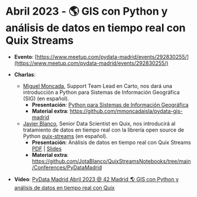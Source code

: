 # Abril 2023 - 🌎 GIS con Python y análisis de datos en tiempo real con Quix Streams

- **Evento**: [https://www.meetup.com/pydata-madrid/events/292830255/](https://www.meetup.com/pydata-madrid/events/292830255/)

- **Charlas**:
  - [Miguel Moncada](https://www.linkedin.com/in/mmoncadaisla/), Support Team Lead en Carto, nos dará una introducción a Python para Sistemas de Información Geográfica (SIG) (en español).
    - **Presentación**: [Python para Sistemas de Información Geográfica](python-para-sistemas-de-informacion-geografica.pdf)
    - **Material extra**: https://github.com/mmoncadaisla/pydata-gis-madrid
  - [Javier Blanco](https://www.linkedin.com/in/javier-blanco-cordero-71373656/), Senior Data Scientist en Quix, nos introducirá al tratamiento de datos en tiempo real con la librería open source de Python [quix-streams](https://github.com/quixio/quix-streams) (en español).
    - **Presentación**: Análisis de datos en tiempo real con Quix Streams [PDF]() | [Slides](https://docs.google.com/presentation/d/1GNAhw6qabdkyAdWxkWL43ROXr_wU3KIWHbAROaD3gJo/edit?usp=sharing)
    - **Material extra**: https://github.com/JotaBlanco/QuixStreamsNotebooks/tree/main/Conferences/PyDataMadrid

- **Vídeo**: [PyData Madrid Abril 2023 @ 42 Madrid 🌎 GIS con Python y análisis de datos en tiempo real con Quix](https://www.youtube.com/watch?v=FYbGwRQevRI)
